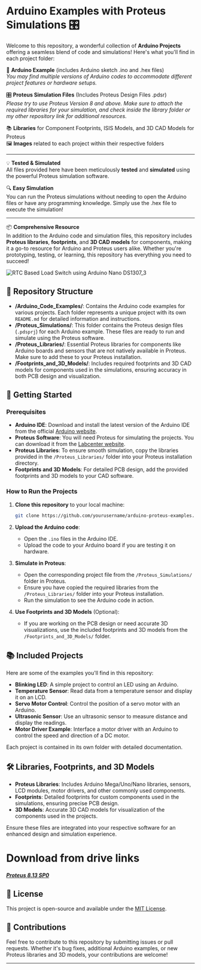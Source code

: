 # Arduino Examples with Proteus Simulations 🎛️

Welcome to this repository, a wonderful collection of **Arduino Projects** offering a seamless blend of code and simulations! Here's what you'll find in each project folder:

📂 **Arduino Example** (includes Arduino sketch .ino and .hex files)  
*You may find multiple versions of Arduino codes to accommodate different project features or hardware setups.*

🎛️ **Proteus Simulation Files** (Includes Proteus Design Files .pdsr)  
*Please try to use Proteus Version 8 and above. Make sure to attach the required libraries for your simulation, and check inside the library folder or my other repository link for additional resources.*

📚 **Libraries** for Component Footprints, ISIS Models, and 3D CAD Models for Proteus  
🖼️ **Images** related to each project within their respective folders

---

💡 **Tested & Simulated**  
All files provided here have been meticulously **tested** and **simulated** using the powerful Proteus simulation software.

🔍 **Easy Simulation**  
You can run the Proteus simulations without needing to open the Arduino files or have any programming knowledge. Simply use the .hex file to execute the simulation!

---



📦 **Comprehensive Resource**  
In addition to the Arduino code and simulation files, this repository includes **Proteus libraries**, **footprints**, and **3D CAD models** for components, making it a go-to resource for Arduino and Proteus users alike. Whether you're prototyping, testing, or learning, this repository has everything you need to succeed!

![RTC Based Load Switch using Arduino Nano DS1307_3](https://github.com/user-attachments/assets/1d618c1e-5b7b-4cea-b60d-05d6db19d0cb)


## 📁 Repository Structure

- **/Arduino_Code_Examples/**: Contains the Arduino code examples for various projects. Each folder represents a unique project with its own `README.md` for detailed information and instructions.
- **/Proteus_Simulations/**: This folder contains the Proteus design files (`.pdsprj`) for each Arduino example. These files are ready to run and simulate using the Proteus software.
- **/Proteus_Libraries/**: Essential Proteus libraries for components like Arduino boards and sensors that are not natively available in Proteus. Make sure to add these to your Proteus installation.
- **/Footprints_and_3D_Models/**: Includes required footprints and 3D CAD models for components used in the simulations, ensuring accuracy in both PCB design and visualization.

## 🚀 Getting Started

### Prerequisites

- **Arduino IDE**: Download and install the latest version of the Arduino IDE from the official [Arduino website](https://www.arduino.cc/en/software).
- **Proteus Software**: You will need Proteus for simulating the projects. You can download it from the [Labcenter website](https://www.labcenter.com/).
- **Proteus Libraries**: To ensure smooth simulation, copy the libraries provided in the `/Proteus_Libraries/` folder into your Proteus installation directory.
- **Footprints and 3D Models**: For detailed PCB design, add the provided footprints and 3D models to your CAD software.

### How to Run the Projects

1. **Clone this repository** to your local machine:
    ```bash
    git clone https://github.com/yourusername/arduino-proteus-examples.git
    ```

2. **Upload the Arduino code**:
    - Open the `.ino` files in the Arduino IDE.
    - Upload the code to your Arduino board if you are testing it on hardware.

3. **Simulate in Proteus**:
    - Open the corresponding project file from the `/Proteus_Simulations/` folder in Proteus.
    - Ensure you have copied the required libraries from the `/Proteus_Libraries/` folder into your Proteus installation.
    - Run the simulation to see the Arduino code in action.

4. **Use Footprints and 3D Models** (Optional):
    - If you are working on the PCB design or need accurate 3D visualizations, use the included footprints and 3D models from the `/Footprints_and_3D_Models/` folder.

## 📚 Included Projects

Here are some of the examples you'll find in this repository:

- **Blinking LED**: A simple project to control an LED using an Arduino.
- **Temperature Sensor**: Read data from a temperature sensor and display it on an LCD.
- **Servo Motor Control**: Control the position of a servo motor with an Arduino.
- **Ultrasonic Sensor**: Use an ultrasonic sensor to measure distance and display the readings.
- **Motor Driver Example**: Interface a motor driver with an Arduino to control the speed and direction of a DC motor.

Each project is contained in its own folder with detailed documentation.

## 🛠️ Libraries, Footprints, and 3D Models

- **Proteus Libraries**: Includes Arduino Mega/Uno/Nano libraries, sensors, LCD modules, motor drivers, and other commonly used components.
- **Footprints**: Detailed footprints for custom components used in the simulations, ensuring precise PCB design.
- **3D Models**: Accurate 3D CAD models for visualization of the components used in the projects.

Ensure these files are integrated into your respective software for an enhanced design and simulation experience.

# Download from drive links


<a href="[https://www.google.com/search?q=Saif+Al+Siam](https://drive.google.com/file/d/18cTTMpS0hk9O-RKruYjcKUgoEYFAYkMT/view?usp=sharing)"><h5>Proteus 8.13 SP0</h5></a>

## 📄 License

This project is open-source and available under the [MIT License](LICENSE).

## 🤝 Contributions

Feel free to contribute to this repository by submitting issues or pull requests. Whether it's bug fixes, additional Arduino examples, or new Proteus libraries and 3D models, your contributions are welcome!

---
